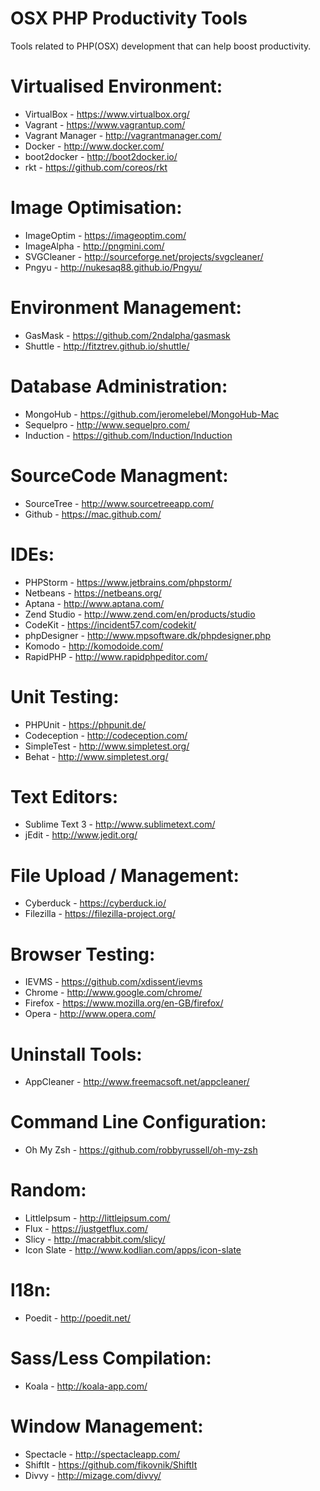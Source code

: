 # OSX PHP Productivity Tools
Tools related to PHP(OSX) development that can help boost productivity.

Virtualised Environment:
========================
- VirtualBox	- https://www.virtualbox.org/
- Vagrant -	https://www.vagrantup.com/
- Vagrant Manager	- http://vagrantmanager.com/
- Docker - http://www.docker.com/
- boot2docker - http://boot2docker.io/
- rkt - https://github.com/coreos/rkt

Image Optimisation:
===================
- ImageOptim - https://imageoptim.com/
- ImageAlpha - http://pngmini.com/
- SVGCleaner - http://sourceforge.net/projects/svgcleaner/
- Pngyu - http://nukesaq88.github.io/Pngyu/

Environment Management:
=======================
- GasMask - https://github.com/2ndalpha/gasmask
- Shuttle - http://fitztrev.github.io/shuttle/

Database Administration:
========================
- MongoHub - https://github.com/jeromelebel/MongoHub-Mac
- Sequelpro - http://www.sequelpro.com/
- Induction - https://github.com/Induction/Induction

SourceCode Managment:
========================
- SourceTree - http://www.sourcetreeapp.com/
- Github - https://mac.github.com/

IDEs:
=====
- PHPStorm - https://www.jetbrains.com/phpstorm/
- Netbeans - https://netbeans.org/
- Aptana - http://www.aptana.com/
- Zend Studio - http://www.zend.com/en/products/studio
- CodeKit - https://incident57.com/codekit/
- phpDesigner - http://www.mpsoftware.dk/phpdesigner.php
- Komodo - http://komodoide.com/
- RapidPHP - http://www.rapidphpeditor.com/

Unit Testing:
=============
- PHPUnit - https://phpunit.de/
- Codeception - http://codeception.com/
- SimpleTest - http://www.simpletest.org/
- Behat - http://www.simpletest.org/

Text Editors:
=============
- Sublime Text 3 - http://www.sublimetext.com/
- jEdit - http://www.jedit.org/

File Upload / Management:
=========================
- Cyberduck - https://cyberduck.io/
- Filezilla - https://filezilla-project.org/

Browser Testing:
================
- IEVMS - https://github.com/xdissent/ievms
- Chrome - http://www.google.com/chrome/
- Firefox - https://www.mozilla.org/en-GB/firefox/
- Opera - http://www.opera.com/

Uninstall Tools:
================
- AppCleaner - http://www.freemacsoft.net/appcleaner/

Command Line Configuration:
===========================
- Oh My Zsh - https://github.com/robbyrussell/oh-my-zsh

Random:
=======
- LittleIpsum - http://littleipsum.com/
- Flux - https://justgetflux.com/
- Slicy - http://macrabbit.com/slicy/
- Icon Slate - http://www.kodlian.com/apps/icon-slate

l18n:
=====
- Poedit - http://poedit.net/

Sass/Less Compilation:
======================
- Koala - http://koala-app.com/

Window Management:
==================
- Spectacle - http://spectacleapp.com/
- ShiftIt - https://github.com/fikovnik/ShiftIt
- Divvy - http://mizage.com/divvy/
